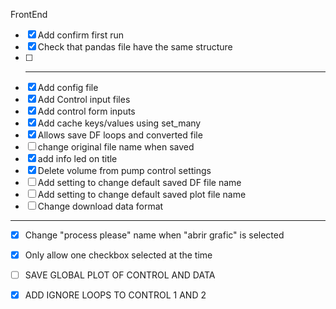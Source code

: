 FrontEnd
 - [x] Add confirm first run
 - [x] Check that pandas file have the same structure
 - [ ] -------------------
 - [x] Add config file
 - [x] Add Control input files
 - [x] Add control form inputs
 - [x] Add cache keys/values using set_many
 - [x] Allows save DF loops and converted file
 - [ ] change original file  name when saved
 - [x] add info led on title
 - [x] Delete volume from pump control settings
 - [ ] Add setting to change default saved DF file name
 - [ ] Add setting to change default saved plot file name
 - [ ] Change download data format
 -------------------------------
 - [x] Change "process please" name when "abrir grafic" is selected
 - [x] Only allow one checkbox selected at the time
 - [ ] SAVE GLOBAL PLOT OF CONTROL AND DATA

 - [x] ADD IGNORE LOOPS TO CONTROL 1 AND 2
